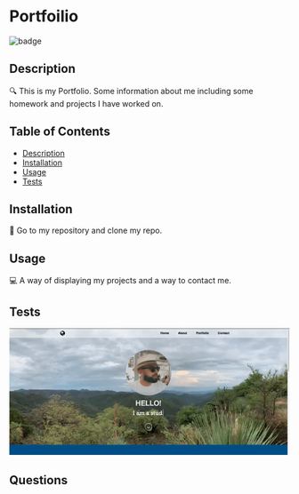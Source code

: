 
  # Portfoilio
  
![badge](https://img.shields.io/badge/license--brightgreen)<br />
## Description
🔍 This is my Portfolio. Some information about me including some homework and projects I have worked on.
## Table of Contents
- [Description](#description)
- [Installation](#installation)
- [Usage](#usage)
- [Tests](#tests)
## Installation
💾 Go to my repository and clone my repo.
## Usage
💻 A way of displaying my projects and a way to contact me.
## Tests
![gif](assets/portfolioGif.gif)
## Questions
